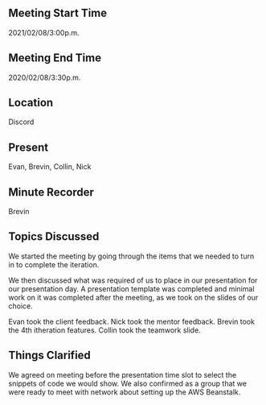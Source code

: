 ## Meeting Start Time  
2021/02/08/3:00p.m.

## Meeting End Time  
2020/02/08/3:30p.m.

## Location  
Discord

## Present  
Evan, Brevin, Collin, Nick

## Minute Recorder  
Brevin

## Topics Discussed 
We started the meeting by going through the items that we needed to turn in to complete the iteration.

We then discussed what was required of us to place in our presentation for our presentation day.  A presentation template was completed and minimal work on it was completed after the meeting, as we took on the slides of our choice.

Evan took the client feedback.
Nick took the mentor feedback.
Brevin took the 4th itheration features.
Collin took the teamwork slide.

## Things Clarified  
We agreed on meeting before the presentation time slot to select the snippets of code we would show.  We also confirmed as a group that we were ready to meet with network about setting up the AWS Beanstalk.